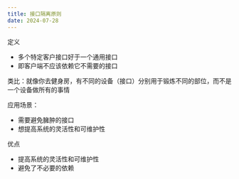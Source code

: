 ```yaml
---
title: 接口隔离原则
date: 2024-07-28
---
```

定义

- 多个特定客户接口好于一个通用接口
- 即客户端不应该依赖它不需要的接口

类比：就像你去健身房，有不同的设备（接口）分别用于锻炼不同的部位，而不是一个设备做所有的事情

应用场景：

- 需要避免臃肿的接口
- 想提高系统的灵活性和可维护性

优点

- 提高系统的灵活性和可维护性
- 避免了不必要的依赖
